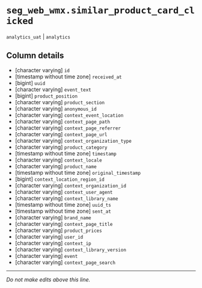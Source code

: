 # `seg_web_wmx.similar_product_card_clicked`
`analytics_uat` | `analytics`

## Column details
* [character varying] `id`
* [timestamp without time zone] `received_at`
* [bigint]    `uuid`
* [character varying] `event_text`
* [bigint]    `product_position`
* [character varying] `product_section`
* [character varying] `anonymous_id`
* [character varying] `context_event_location`
* [character varying] `context_page_path`
* [character varying] `context_page_referrer`
* [character varying] `context_page_url`
* [character varying] `context_organization_type`
* [character varying] `product_category`
* [timestamp without time zone] `timestamp`
* [character varying] `context_locale`
* [character varying] `product_name`
* [timestamp without time zone] `original_timestamp`
* [bigint]    `context_location_region_id`
* [character varying] `context_organization_id`
* [character varying] `context_user_agent`
* [character varying] `context_library_name`
* [timestamp without time zone] `uuid_ts`
* [timestamp without time zone] `sent_at`
* [character varying] `brand_name`
* [character varying] `context_page_title`
* [character varying] `product_prices`
* [character varying] `user_id`
* [character varying] `context_ip`
* [character varying] `context_library_version`
* [character varying] `event`
* [character varying] `context_page_search`

-------------------------------------------------------------------------------
*Do not make edits above this line.*
